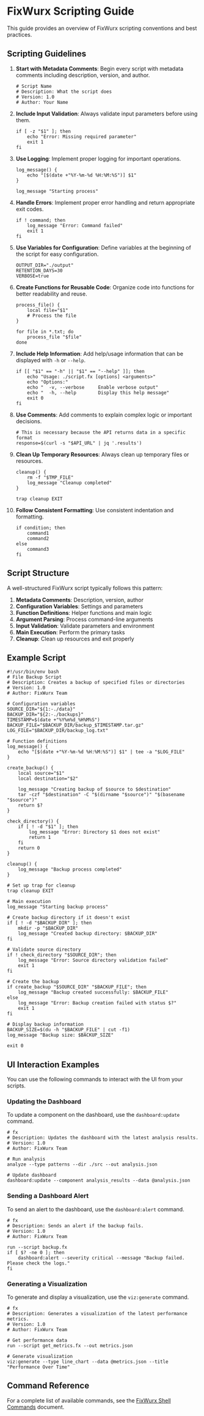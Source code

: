 # FixWurx Scripting Guide

This guide provides an overview of FixWurx scripting conventions and best practices.

## Scripting Guidelines

1. **Start with Metadata Comments**: Begin every script with metadata comments including description, version, and author.
   ```fx
   # Script Name
   # Description: What the script does
   # Version: 1.0
   # Author: Your Name
   ```

2. **Include Input Validation**: Always validate input parameters before using them.
   ```fx
   if [ -z "$1" ]; then
       echo "Error: Missing required parameter"
       exit 1
   fi
   ```

3. **Use Logging**: Implement proper logging for important operations.
   ```fx
   log_message() {
       echo "[$(date +"%Y-%m-%d %H:%M:%S")] $1"
   }
   
   log_message "Starting process"
   ```

4. **Handle Errors**: Implement proper error handling and return appropriate exit codes.
   ```fx
   if ! command; then
       log_message "Error: Command failed"
       exit 1
   fi
   ```

5. **Use Variables for Configuration**: Define variables at the beginning of the script for easy configuration.
   ```fx
   OUTPUT_DIR="./output"
   RETENTION_DAYS=30
   VERBOSE=true
   ```

6. **Create Functions for Reusable Code**: Organize code into functions for better readability and reuse.
   ```fx
   process_file() {
       local file="$1"
       # Process the file
   }
   
   for file in *.txt; do
       process_file "$file"
   done
   ```

7. **Include Help Information**: Add help/usage information that can be displayed with `-h` or `--help`.
   ```fx
   if [[ "$1" == "-h" || "$1" == "--help" ]]; then
       echo "Usage: ./script.fx [options] <arguments>"
       echo "Options:"
       echo "  -v, --verbose     Enable verbose output"
       echo "  -h, --help        Display this help message"
       exit 0
   fi
   ```

8. **Use Comments**: Add comments to explain complex logic or important decisions.
   ```fx
   # This is necessary because the API returns data in a specific format
   response=$(curl -s "$API_URL" | jq '.results')
   ```

9. **Clean Up Temporary Resources**: Always clean up temporary files or resources.
   ```fx
   cleanup() {
       rm -f "$TMP_FILE"
       log_message "Cleanup completed"
   }
   
   trap cleanup EXIT
   ```

10. **Follow Consistent Formatting**: Use consistent indentation and formatting.
    ```fx
    if condition; then
        command1
        command2
    else
        command3
    fi
    ```

## Script Structure

A well-structured FixWurx script typically follows this pattern:

1. **Metadata Comments**: Description, version, author
2. **Configuration Variables**: Settings and parameters
3. **Function Definitions**: Helper functions and main logic
4. **Argument Parsing**: Process command-line arguments
5. **Input Validation**: Validate parameters and environment
6. **Main Execution**: Perform the primary tasks
7. **Cleanup**: Clean up resources and exit properly

## Example Script

```fx
#!/usr/bin/env bash
# File Backup Script
# Description: Creates a backup of specified files or directories
# Version: 1.0
# Author: FixWurx Team

# Configuration variables
SOURCE_DIR="${1:-./data}"
BACKUP_DIR="${2:-./backups}"
TIMESTAMP=$(date +"%Y%m%d_%H%M%S")
BACKUP_FILE="$BACKUP_DIR/backup_$TIMESTAMP.tar.gz"
LOG_FILE="$BACKUP_DIR/backup_log.txt"

# Function definitions
log_message() {
    echo "[$(date +"%Y-%m-%d %H:%M:%S")] $1" | tee -a "$LOG_FILE"
}

create_backup() {
    local source="$1"
    local destination="$2"
    
    log_message "Creating backup of $source to $destination"
    tar -czf "$destination" -C "$(dirname "$source")" "$(basename "$source")"
    return $?
}

check_directory() {
    if [ ! -d "$1" ]; then
        log_message "Error: Directory $1 does not exist"
        return 1
    fi
    return 0
}

cleanup() {
    log_message "Backup process completed"
}

# Set up trap for cleanup
trap cleanup EXIT

# Main execution
log_message "Starting backup process"

# Create backup directory if it doesn't exist
if [ ! -d "$BACKUP_DIR" ]; then
    mkdir -p "$BACKUP_DIR"
    log_message "Created backup directory: $BACKUP_DIR"
fi

# Validate source directory
if ! check_directory "$SOURCE_DIR"; then
    log_message "Error: Source directory validation failed"
    exit 1
fi

# Create the backup
if create_backup "$SOURCE_DIR" "$BACKUP_FILE"; then
    log_message "Backup created successfully: $BACKUP_FILE"
else
    log_message "Error: Backup creation failed with status $?"
    exit 1
fi

# Display backup information
BACKUP_SIZE=$(du -h "$BACKUP_FILE" | cut -f1)
log_message "Backup size: $BACKUP_SIZE"

exit 0
```

## UI Interaction Examples

You can use the following commands to interact with the UI from your scripts.

### Updating the Dashboard

To update a component on the dashboard, use the `dashboard:update` command.

```fx
# fx
# Description: Updates the dashboard with the latest analysis results.
# Version: 1.0
# Author: FixWurx Team

# Run analysis
analyze --type patterns --dir ./src --out analysis.json

# Update dashboard
dashboard:update --component analysis_results --data @analysis.json
```

### Sending a Dashboard Alert

To send an alert to the dashboard, use the `dashboard:alert` command.

```fx
# fx
# Description: Sends an alert if the backup fails.
# Version: 1.0
# Author: FixWurx Team

run --script backup.fx
if [ $? -ne 0 ]; then
    dashboard:alert --severity critical --message "Backup failed. Please check the logs."
fi
```

### Generating a Visualization

To generate and display a visualization, use the `viz:generate` command.

```fx
# fx
# Description: Generates a visualization of the latest performance metrics.
# Version: 1.0
# Author: FixWurx Team

# Get performance data
run --script get_metrics.fx --out metrics.json

# Generate visualization
viz:generate --type line_chart --data @metrics.json --title "Performance Over Time"
```

## Command Reference

For a complete list of available commands, see the [FixWurx Shell Commands](fixwurx_shell_commands.md) document.
